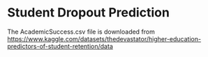 # Student Dropout Prediction

The AcademicSuccess.csv file is downloaded from https://www.kaggle.com/datasets/thedevastator/higher-education-predictors-of-student-retention/data
